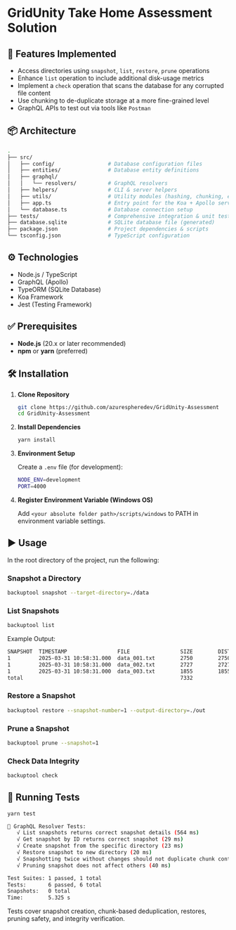 # GridUnity Take Home Assessment Solution

## 🚀 Features Implemented

- Access directories using `snapshot`, `list`, `restore`, `prune` operations
- Enhance `list` operation to include additional disk-usage metrics
- Implement a `check` operation that scans the database for any corrupted file
  content
- Use chunking to de-duplicate storage at a more fine-grained level
- GraphQL APIs to test out via tools like `Postman`

## 📦 Architecture

```sh
.
├── src/
│   ├── config/                 # Database configuration files
│   ├── entities/               # Database entity definitions
│   ├── graphql/
│   │   └── resolvers/          # GraphQL resolvers
│   ├── helpers/                # CLI & server helpers
│   ├── utils/                  # Utility modules (hashing, chunking, etc.)
│   ├── app.ts                  # Entry point for the Koa + Apollo server
│   └── database.ts             # Database connection setup
├── tests/                      # Comprehensive integration & unit tests
├── database.sqlite             # SQLite database file (generated)
├── package.json                # Project dependencies & scripts
└── tsconfig.json               # TypeScript configuration
```

## ⚙️ Technologies

- Node.js / TypeScript
- GraphQL (Apollo)
- TypeORM (SQLite Database)
- Koa Framework
- Jest (Testing Framework)

## ✅ Prerequisites

- **Node.js** (20.x or later recommended)
- **npm** or **yarn** (preferred)

## 🛠 Installation

1. **Clone Repository**

   ```bash
   git clone https://github.com/azurespheredev/GridUnity-Assessment
   cd GridUnity-Assessment
   ```

2. **Install Dependencies**

   ```bash
   yarn install
   ```

3. **Environment Setup**

   Create a `.env` file (for development):

   ```bash
   NODE_ENV=development
   PORT=4000
   ```

4. **Register Environment Variable (Windows OS)**

   Add `<your absolute folder path>/scripts/windows` to PATH in environment variable settings.

## ▶️ Usage

In the root directory of the project, run the following:

### Snapshot a Directory

```bash
backuptool snapshot --target-directory=./data
```

### List Snapshots

```bash
backuptool list
```

Example Output:

```sh
SNAPSHOT  TIMESTAMP                FILE                SIZE        DISTINCT_SIZE
1         2025-03-31 10:58:31.000  data_001.txt        2750        2750
1         2025-03-31 10:58:31.000  data_002.txt        2727        2727
1         2025-03-31 10:58:31.000  data_003.txt        1855        1855
total                                                  7332
```

### Restore a Snapshot

```bash
backuptool restore --snapshot-number=1 --output-directory=./out
```

### Prune a Snapshot

```bash
backuptool prune --snapshot=1
```

### Check Data Integrity

```bash
backuptool check
```

## 🧪 Running Tests

```bash
yarn test
```

```sh
🧪 GraphQL Resolver Tests:
   √ List snapshots returns correct snapshot details (564 ms)
   √ Get snapshot by ID returns correct snapshot (29 ms)
   √ Create snapshot from the specific directory (23 ms)
   √ Restore snapshot to new directory (20 ms)
   √ Snapshotting twice without changes should not duplicate chunk content (24 ms)
   √ Pruning snapshot does not affect others (40 ms)

Test Suites: 1 passed, 1 total
Tests:       6 passed, 6 total
Snapshots:   0 total
Time:        5.325 s
```

Tests cover snapshot creation, chunk-based deduplication, restores, pruning safety, and integrity verification.
